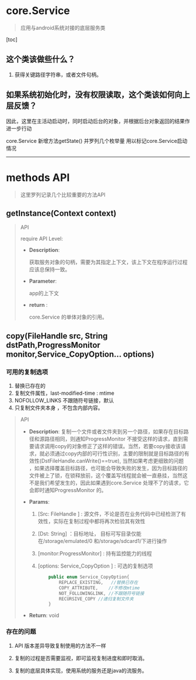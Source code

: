 # core.Service

> 应用与android系统对接的底层服务类

[toc]







## 这个类该做些什么？

1. 获得关键路径字符串，或者文件句柄。



## 如果系统初始化时，没有权限读取，这个类该如何向上层反馈？

因此，这里在主活动启动时，同时启动后台的对象，并根据后台对象返回的结果作进一步行动

core.Service 新增方法getState() 并罗列几个枚举量 用以标记core.Service启动情况







---





# methods API

> 这里罗列记录几个比较重要的方法API



## getInstance(Context context)

> API
>
> require API Level: 
>
> - **Description**: 
>
>   获取服务对象的句柄，需要为其指定上下文，该上下文在程序运行过程应该总保持一致。
>
> - **Parameter**:
>
>   app的上下文
>
> - **return** :
>
>   core.Service 的单体对象的引用。
>
> 





## copy(FileHandle src, String dstPath,ProgressMonitor monitor,Service_CopyOption... options)

### 可用的复制选项

1. 替换已存在的
2. 复制文件属性，last-modified-time : mtime
3. NOFOLLOW_LINKS 不跟随符号链接，默认
4. 只复制文件夹本身 ，不包含内部内容。

> API
>
> * **Description**: 复制一个文件或者文件夹到另一个路径，如果存在目标路径和源路径相同，则通知ProgressMonitor 不接受这样的请求，直到需要请求调用copy的对象修正了这样的错误。当然，若要copy接收该请求，就必须通过copy内部的可行性识别，主要的限制就是目标路径的有效性(DstFileHandle.canWrite()==true), 当然如果考虑更细致的问题 ，如果选择覆盖目标路径，也可能会导致失败的发生，因为目标路径的文件被上了锁，在锁释放前，这个覆盖写线程就会被一直悬挂，当然这不是我们希望发生的，因此如果遇到core.Service 处理不了的请求，它会即时通知ProgressMonitor 的。
>
> * **Params**: 
>
>   1. [Src: FileHandle ] : 源文件，不论是否在业务代码中已经检测了有效性，实际在复制过程中都将再次检验其有效性
>
>   2. [Dst: String] ：目标地址， 目标可写目录仅能在/storage/emulated/0 和/storage/sdcard1/下进行操作
>
>   3. [monitor:ProgressMonitor] : 持有监控能力的线程
>
>   4. [options: Service_CopyOption ] : 可选的复制选项
>
>      ```java
>          public enum Service_CopyOption{
>              REPLACE_EXISTING,   //替换已存在
>              COPY_ATTRIBUTE,    //不修改mtime
>              NOT_FOLLOWINGLINK, //不跟随符号链接
>              RECURSIVE_COPY //递归复制文件夹
>          }
>      ```
>
> * **Return**:  void
>
>   









### 存在的问题

1. API 版本差异导致复制使用的方法不一样

2. 复制的过程是否需要监视，即可监视复制进度和即时取消。

3. 复制的底层具体实现，使用系统的服务还是java的流服务。

   







